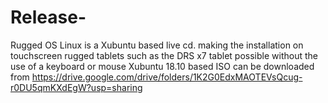# Release-
Rugged OS Linux is a Xubuntu based live cd. making the installation on touchscreen rugged tablets such as the DRS x7 tablet possible without the use of a keyboard or mouse
Xubuntu 18.10 based ISO can be downloaded from https://drive.google.com/drive/folders/1K2G0EdxMAOTEVsQcug-r0DU5qmKXdEgW?usp=sharing
